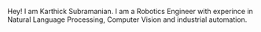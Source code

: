 Hey! I am Karthick Subramanian. I am a Robotics Engineer with experince in Natural Language Processing, Computer Vision and industrial automation.
<!---
ksubra01/ksubra01 is a ✨ special ✨ repository because its `README.md` (this file) appears on your GitHub profile.
You can click the Preview link to take a look at your changes.
--->
